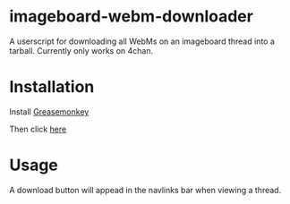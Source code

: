 # imageboard-webm-downloader
A userscript for downloading all WebMs on an imageboard thread into a tarball. Currently only works on 4chan.

# Installation

Install [Greasemonkey](https://addons.mozilla.org/en-US/firefox/addon/greasemonkey/)

Then click [here](https://raw.githubusercontent.com/Zipdox/imageboard-webm-downloader/master/index.user.js)

# Usage

A download button will appead in the navlinks bar when viewing a thread.